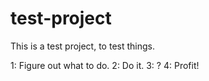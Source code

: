 # test-project
This is a test project, to test things.

1: Figure out what to do.
2: Do it.
3: ?
4: Profit!
